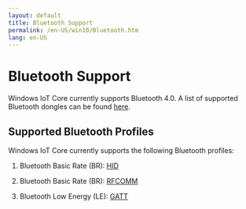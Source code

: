 ```yaml
---
layout: default
title: Bluetooth Support
permalink: /en-US/win10/Bluetooth.htm
lang: en-US
---
```


# Bluetooth Support
Windows IoT Core currently supports Bluetooth 4.0. A list of supported Bluetooth dongles can be found [here]({{site.baseurl}}/{{page.lang}}/win10/SupportedInterfaces.htm).

## Supported Bluetooth Profiles
Windows IoT Core currently supports the following Bluetooth profiles:

1.  Bluetooth Basic Rate (BR): [HID](http://www.amazon.com/IS11-BT05-Wireless-Bluetooth-Keyboard-Backlight/dp/B00JWUJPT6)

2.  Bluetooth Basic Rate (BR): [RFCOMM](https://github.com/ms-iot/remote-wiring)

3.  Bluetooth Low Energy (LE): [GATT]({{site.baseurl}}/{{page.lang}}/Samples/BLEGatt.htm)

